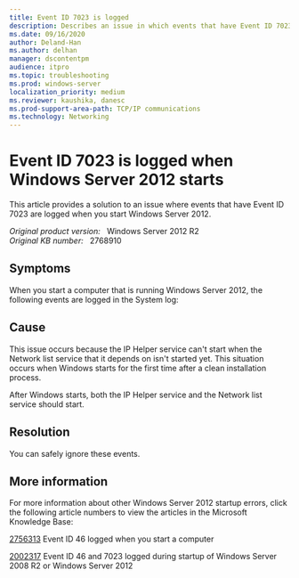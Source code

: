 ```yaml
---
title: Event ID 7023 is logged
description: Describes an issue in which events that have Event ID 7023 are logged when you start Windows Server 2012. You can safely ignore these events.
ms.date: 09/16/2020
author: Deland-Han 
ms.author: delhan
manager: dscontentpm
audience: itpro
ms.topic: troubleshooting
ms.prod: windows-server
localization_priority: medium
ms.reviewer: kaushika, danesc
ms.prod-support-area-path: TCP/IP communications
ms.technology: Networking
---
```

# Event ID 7023 is logged when Windows Server 2012 starts

This article provides a solution to an issue where events that have Event ID 7023 are logged when you start Windows Server 2012.

_Original product version:_ &nbsp; Windows Server 2012 R2  
_Original KB number:_ &nbsp; 2768910

## Symptoms

When you start a computer that is running Windows Server 2012, the following events are logged in the System log:

## Cause

This issue occurs because the IP Helper service can't start when the Network list service that it depends on isn't started yet. This situation occurs when Windows starts for the first time after a clean installation process.

After Windows starts, both the IP Helper service and the Network list service should start.

## Resolution

You can safely ignore these events.

## More information

For more information about other Windows Server 2012 startup errors, click the following article numbers to view the articles in the Microsoft Knowledge Base:

[2756313](https://support.microsoft.com/help/2756313 ) Event ID 46 logged when you start a computer

[2002317](https://support.microsoft.com/help/2002317)  Event ID 46 and 7023 logged during startup of Windows Server 2008 R2 or Windows Server 2012

